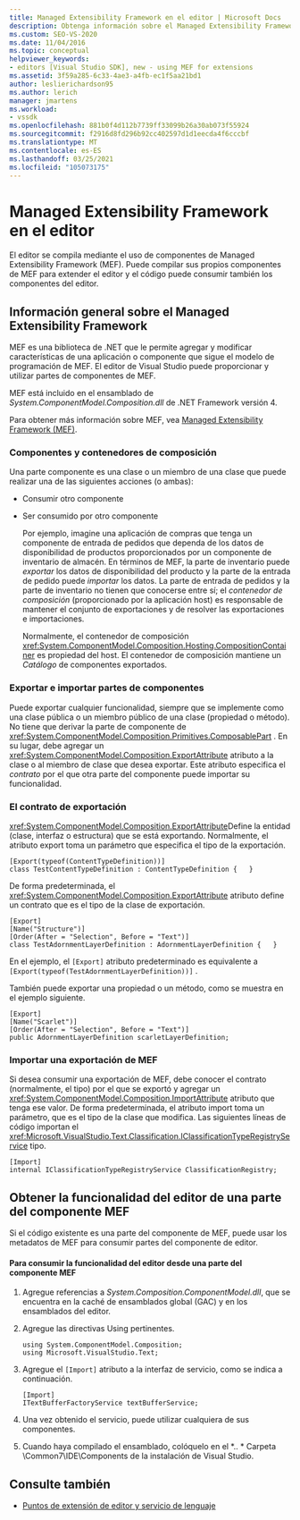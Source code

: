 ```yaml
---
title: Managed Extensibility Framework en el editor | Microsoft Docs
description: Obtenga información sobre el Managed Extensibility Framework, que le permite compilar sus propios componentes para extender el editor en el SDK de Visual Studio.
ms.custom: SEO-VS-2020
ms.date: 11/04/2016
ms.topic: conceptual
helpviewer_keywords:
- editors [Visual Studio SDK], new - using MEF for extensions
ms.assetid: 3f59a285-6c33-4ae3-a4fb-ec1f5aa21bd1
author: leslierichardson95
ms.author: lerich
manager: jmartens
ms.workload:
- vssdk
ms.openlocfilehash: 881b0f4d112b7739ff33099b26a30ab073f55924
ms.sourcegitcommit: f2916d8fd296b92cc402597d1d1eecda4f6cccbf
ms.translationtype: MT
ms.contentlocale: es-ES
ms.lasthandoff: 03/25/2021
ms.locfileid: "105073175"
---
```

# <a name="managed-extensibility-framework-in-the-editor"></a>Managed Extensibility Framework en el editor
El editor se compila mediante el uso de componentes de Managed Extensibility Framework (MEF). Puede compilar sus propios componentes de MEF para extender el editor y el código puede consumir también los componentes del editor.

## <a name="overview-of-the-managed-extensibility-framework"></a>Información general sobre el Managed Extensibility Framework
 MEF es una biblioteca de .NET que le permite agregar y modificar características de una aplicación o componente que sigue el modelo de programación de MEF. El editor de Visual Studio puede proporcionar y utilizar partes de componentes de MEF.

 MEF está incluido en el ensamblado de *System.ComponentModel.Composition.dll* de .NET Framework versión 4.

 Para obtener más información sobre MEF, vea [Managed Extensibility Framework (MEF)](/dotnet/framework/mef/index).

### <a name="component-parts-and-composition-containers"></a>Componentes y contenedores de composición
 Una parte componente es una clase o un miembro de una clase que puede realizar una de las siguientes acciones (o ambas):

- Consumir otro componente

- Ser consumido por otro componente

  Por ejemplo, imagine una aplicación de compras que tenga un componente de entrada de pedidos que dependa de los datos de disponibilidad de productos proporcionados por un componente de inventario de almacén. En términos de MEF, la parte de inventario puede *exportar* los datos de disponibilidad del producto y la parte de la entrada de pedido puede *importar* los datos. La parte de entrada de pedidos y la parte de inventario no tienen que conocerse entre sí; el *contenedor de composición* (proporcionado por la aplicación host) es responsable de mantener el conjunto de exportaciones y de resolver las exportaciones e importaciones.

  Normalmente, el contenedor de composición <xref:System.ComponentModel.Composition.Hosting.CompositionContainer> es propiedad del host. El contenedor de composición mantiene un *Catálogo* de componentes exportados.

### <a name="export-and-import-component-parts"></a>Exportar e importar partes de componentes
 Puede exportar cualquier funcionalidad, siempre que se implemente como una clase pública o un miembro público de una clase (propiedad o método). No tiene que derivar la parte de componente de <xref:System.ComponentModel.Composition.Primitives.ComposablePart> . En su lugar, debe agregar un <xref:System.ComponentModel.Composition.ExportAttribute> atributo a la clase o al miembro de clase que desea exportar. Este atributo especifica el *contrato* por el que otra parte del componente puede importar su funcionalidad.

### <a name="the-export-contract"></a>El contrato de exportación
 <xref:System.ComponentModel.Composition.ExportAttribute>Define la entidad (clase, interfaz o estructura) que se está exportando. Normalmente, el atributo export toma un parámetro que especifica el tipo de la exportación.

```
[Export(typeof(ContentTypeDefinition))]
class TestContentTypeDefinition : ContentTypeDefinition {   }
```

 De forma predeterminada, el <xref:System.ComponentModel.Composition.ExportAttribute> atributo define un contrato que es el tipo de la clase de exportación.

```
[Export]
[Name("Structure")]
[Order(After = "Selection", Before = "Text")]
class TestAdornmentLayerDefinition : AdornmentLayerDefinition {   }
```

 En el ejemplo, el `[Export]` atributo predeterminado es equivalente a `[Export(typeof(TestAdornmentLayerDefinition))]` .

 También puede exportar una propiedad o un método, como se muestra en el ejemplo siguiente.

```
[Export]
[Name("Scarlet")]
[Order(After = "Selection", Before = "Text")]
public AdornmentLayerDefinition scarletLayerDefinition;
```

### <a name="import-a-mef-export"></a>Importar una exportación de MEF
 Si desea consumir una exportación de MEF, debe conocer el contrato (normalmente, el tipo) por el que se exportó y agregar un <xref:System.ComponentModel.Composition.ImportAttribute> atributo que tenga ese valor. De forma predeterminada, el atributo import toma un parámetro, que es el tipo de la clase que modifica. Las siguientes líneas de código importan el <xref:Microsoft.VisualStudio.Text.Classification.IClassificationTypeRegistryService> tipo.

```
[Import]
internal IClassificationTypeRegistryService ClassificationRegistry;
```

## <a name="get-editor-functionality-from-a-mef-component-part"></a>Obtener la funcionalidad del editor de una parte del componente MEF
 Si el código existente es una parte del componente de MEF, puede usar los metadatos de MEF para consumir partes del componente de editor.

#### <a name="to-consume-editor-functionality-from-a-mef-component-part"></a>Para consumir la funcionalidad del editor desde una parte del componente MEF

1. Agregue referencias a *System.Composition.ComponentModel.dll*, que se encuentra en la caché de ensamblados global (GAC) y en los ensamblados del editor.

2. Agregue las directivas Using pertinentes.

    ```
    using System.ComponentModel.Composition;
    using Microsoft.VisualStudio.Text;
    ```

3. Agregue el `[Import]` atributo a la interfaz de servicio, como se indica a continuación.

    ```
    [Import]
    ITextBufferFactoryService textBufferService;
    ```

4. Una vez obtenido el servicio, puede utilizar cualquiera de sus componentes.

5. Cuando haya compilado el ensamblado, colóquelo en el *.. \* Carpeta \Common7\IDE\Components de la instalación de Visual Studio.

## <a name="see-also"></a>Consulte también
- [Puntos de extensión de editor y servicio de lenguaje](../extensibility/language-service-and-editor-extension-points.md)
